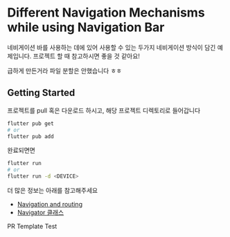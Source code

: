 # Different Navigation Mechanisms while using Navigation Bar

네비게이션 바를 사용하는 데에 있어 사용할 수 있는 두가지 네비게이션 방식이 담긴 예제입니다. 프로젝트 할 때 참고하시면 좋을 것 같아요!

급하게 만든거라 파일 분할은 안했습니다 ㅎㅎ

## Getting Started

프로젝트를 pull 혹은 다운로드 하시고, 해당 프로젝트 디렉토리로 들어갑니다

```bash
flutter pub get
# or
flutter pub add
```
완료되면면
```bash
flutter run
# or
flutter run -d <DEVICE>
```

더 많은 정보는 아래를 참고해주세요

- [Navigation and routing](https://docs.flutter.dev/ui/navigation)
- [Navigator 클래스](https://api.flutter.dev/flutter/widgets/Navigator-class.html)

PR Template Test